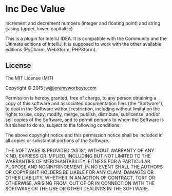 # Inc Dec Value

Increment and decrement numbers (integer and floating point) and string casing (upper, lower, capitalize).

This is a plugin for IntelliJ IDEA. It is compatible with the Community and the Ultimate editions of IntelliJ. It is supposed to work with the other available editions (PyCharm, WebStorm, PHPStorm).

## License

The MIT License (MIT)

Copyright &copy; 2015 jw@jeremyworboys.com

Permission is hereby granted, free of charge, to any person obtaining a copy of this software and associated documentation files (the “Software”), to deal in the Software without restriction, including without limitation the rights to use, copy, modify, merge, publish, distribute, sublicense, and/or sell copies of the Software, and to permit persons to whom the Software is furnished to do so, subject to the following conditions:

The above copyright notice and this permission notice shall be included in all copies or substantial portions of the Software.

THE SOFTWARE IS PROVIDED “AS IS”, WITHOUT WARRANTY OF ANY KIND, EXPRESS OR IMPLIED, INCLUDING BUT NOT LIMITED TO THE WARRANTIES OF MERCHANTABILITY, FITNESS FOR A PARTICULAR PURPOSE AND NONINFRINGEMENT. IN NO EVENT SHALL THE AUTHORS OR COPYRIGHT HOLDERS BE LIABLE FOR ANY CLAIM, DAMAGES OR OTHER LIABILITY, WHETHER IN AN ACTION OF CONTRACT, TORT OR OTHERWISE, ARISING FROM, OUT OF OR IN CONNECTION WITH THE SOFTWARE OR THE USE OR OTHER DEALINGS IN THE SOFTWARE.

